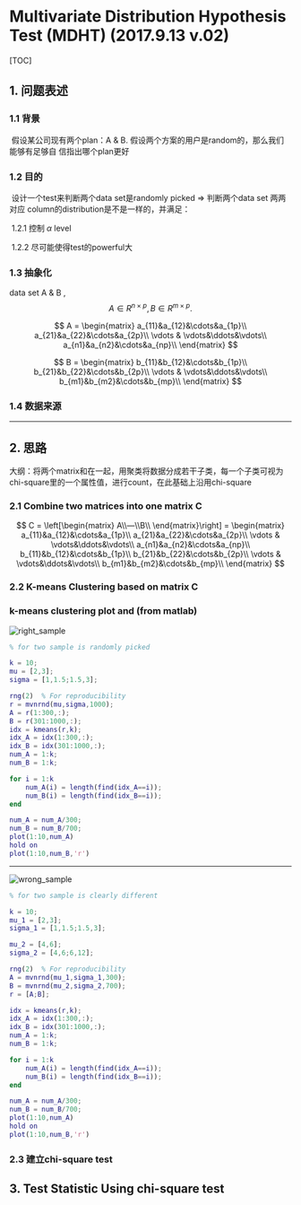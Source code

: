 # Multivariate Distribution Hypothesis Test (MDHT) (2017.9.13 v.02)

[TOC]

## 1. 问题表述

### 1.1 背景

​	假设某公司现有两个plan：A & B. 假设两个方案的用户是random的，那么我们能够有足够自								信指出哪个plan更好

### 1.2 目的

​	设计一个test来判断两个data set是randomly picked $\Rightarrow$ 判断两个data set 两两对应 column的distribution是不是一样的，并满足：

​	1.2.1 控制 $\alpha$ level

​	1.2.2 尽可能使得test的powerful大

### 1.3 抽象化

data set A & B ,
$$
A \in R^{n\times p}, B \in R^{m\times p}.
$$

$$
A = \begin{matrix} a_{11}&a_{12}&\cdots&a_{1p}\\ a_{21}&a_{22}&\cdots&a_{2p}\\ \vdots & \vdots&\ddots&\vdots\\      a_{n1}&a_{n2}&\cdots&a_{np}\\   \end{matrix}
$$

$$
B = \begin{matrix} b_{11}&b_{12}&\cdots&b_{1p}\\ b_{21}&b_{22}&\cdots&b_{2p}\\ \vdots & \vdots&\ddots&\vdots\\      b_{m1}&b_{m2}&\cdots&b_{mp}\\   \end{matrix}
$$

### 1.4 数据来源



***



## 2. 思路

大纲：将两个matrix和在一起，用聚类将数据分成若干子类，每一个子类可视为chi-square里的一个属性值，进行count，在此基础上沿用chi-square



### 2.1 Combine two matrices into one matrix C

$$
C = \left[\begin{matrix} A\\—\\B\\ \end{matrix}\right] =  \begin{matrix} a_{11}&a_{12}&\cdots&a_{1p}\\ a_{21}&a_{22}&\cdots&a_{2p}\\ \vdots & \vdots&\ddots&\vdots\\      a_{n1}&a_{n2}&\cdots&a_{np}\\  b_{11}&b_{12}&\cdots&b_{1p}\\ b_{21}&b_{22}&\cdots&b_{2p}\\ \vdots & \vdots&\ddots&\vdots\\      b_{m1}&b_{m2}&\cdots&b_{mp}\\  \end{matrix}
$$

### 2.2 K-means Clustering based on matrix C

### k-means clustering plot and (from matlab)

![right_sample](/Users/panlishuo/Documents/曾教授项目组/right_sample.png)



```Matlab
% for two sample is randomly picked

k = 10;
mu = [2,3];
sigma = [1,1.5;1.5,3];

rng(2)  % For reproducibility
r = mvnrnd(mu,sigma,1000);
A = r(1:300,:);
B = r(301:1000,:);
idx = kmeans(r,k);
idx_A = idx(1:300,:);
idx_B = idx(301:1000,:);
num_A = 1:k;
num_B = 1:k;

for i = 1:k
    num_A(i) = length(find(idx_A==i));
    num_B(i) = length(find(idx_B==i));
end

num_A = num_A/300;
num_B = num_B/700;
plot(1:10,num_A)
hold on
plot(1:10,num_B,'r')

```

***

![wrong_sample](/Users/panlishuo/Documents/曾教授项目组/wrong_sample.png)

```Matlab
% for two sample is clearly different

k = 10;
mu_1 = [2,3];
sigma_1 = [1,1.5;1.5,3];

mu_2 = [4,6];
sigma_2 = [4,6;6,12];

rng(2)  % For reproducibility
A = mvnrnd(mu_1,sigma_1,300);
B = mvnrnd(mu_2,sigma_2,700);
r = [A;B];

idx = kmeans(r,k);
idx_A = idx(1:300,:);
idx_B = idx(301:1000,:);
num_A = 1:k;
num_B = 1:k;

for i = 1:k
    num_A(i) = length(find(idx_A==i));
    num_B(i) = length(find(idx_B==i));
end

num_A = num_A/300;
num_B = num_B/700;
plot(1:10,num_A)
hold on
plot(1:10,num_B,'r')
```



### 2.3 建立chi-square test





## 3. Test Statistic Using chi-square test

